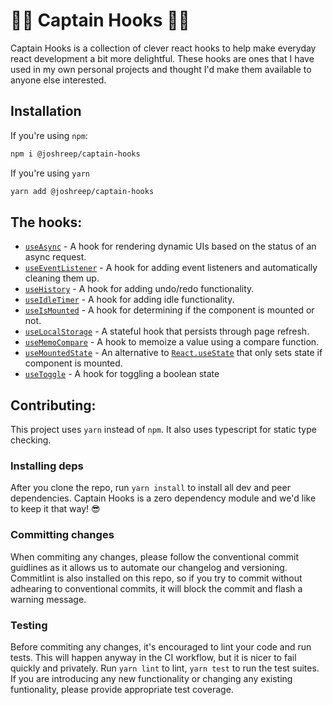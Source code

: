 # :pirate_flag: Captain Hooks :pirate_flag:

Captain Hooks is a collection of clever react hooks to help make everyday react development a bit more delightful. These hooks are ones that I have used in my own personal projects and thought I'd make them available to anyone else interested.

## Installation

If you're using `npm`:

```bash
npm i @joshreep/captain-hooks
```

If you're using `yarn`

```bash
yarn add @joshreep/captain-hooks
```

## The hooks:

-   [`useAsync`](./src/useAsync/README.md) - A hook for rendering dynamic UIs based on the status of an async request.
-   [`useEventListener`](./src/useEventListener/README.md) - A hook for adding event listeners and automatically cleaning them up.
-   [`useHistory`](./src/useHistory/README.md) - A hook for adding undo/redo functionality.
-   [`useIdleTimer`](./src/useIdleTimer/README.md) - A hook for adding idle functionality.
-   [`useIsMounted`](./src/useIsMounted/README.md) - A hook for determining if the component is mounted or not.
-   [`useLocalStorage`](./src/useLocalStorage/README.md) - A stateful hook that persists through page refresh.
-   [`useMemoCompare`](./src/useMemoCompare/README.md) - A hook to memoize a value using a compare function.
-   [`useMountedState`](./src/useMountedState/README.md) - An alternative to [`React.useState`](https://reactjs.org/docs/hooks-state.html) that only sets state if component is mounted.
-   [`useToggle`](./src/useToggle/README.md) - A hook for toggling a boolean state

## Contributing:

This project uses `yarn` instead of `npm`.  It also uses typescript for static type checking. 

### Installing deps

After you clone the repo, run `yarn install` to install all dev and peer dependencies. Captain Hooks is a zero dependency module and we'd like to keep it that way! 😎

### Committing changes

When commiting any changes, please follow the conventional commit guidlines as it allows us to automate our changelog and versioning. Commitlint is also installed on this repo, so if you try to commit without adhearing to conventional commits, it will block the commit and flash a warning message. 

### Testing

Before commiting any changes, it's encouraged to lint your code and run tests. This will happen anyway in the CI workflow, but it is nicer to fail quickly and privately. Run `yarn lint` to lint, `yarn test` to run the test suites. If you are introducing any new functionality or changing any existing funtionality, please provide appropriate test coverage. 

